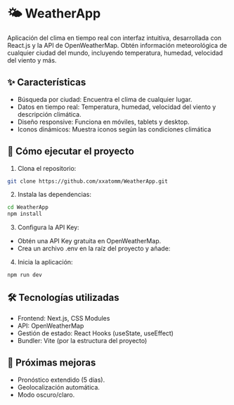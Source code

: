 # 🌤️ WeatherApp
Aplicación del clima en tiempo real con interfaz intuitiva, desarrollada con React.js y la API de OpenWeatherMap. Obtén información meteorológica de cualquier ciudad del mundo, incluyendo temperatura, humedad, velocidad del viento y más.
## ✨ Características
- Búsqueda por ciudad: Encuentra el clima de cualquier lugar.
- Datos en tiempo real: Temperatura, humedad, velocidad del viento y descripción climática.
- Diseño responsive: Funciona en móviles, tablets y desktop.
- Iconos dinámicos: Muestra iconos según las condiciones climática

## 🚀 Cómo ejecutar el proyecto
1. Clona el repositorio:
```bash
git clone https://github.com/xxatomm/WeatherApp.git
```
2. Instala las dependencias:
```bash
cd WeatherApp
npm install
```
3. Configura la API Key:
- Obtén una API Key gratuita en OpenWeatherMap.
- Crea un archivo .env en la raíz del proyecto y añade:
4. Inicia la aplicación:
```bash
npm run dev
```
## 🛠 Tecnologías utilizadas
- Frontend: Next.js, CSS Modules
- API: OpenWeatherMap
- Gestión de estado: React Hooks (useState, useEffect)
- Bundler: Vite (por la estructura del proyecto)
## 📌 Próximas mejoras
- Pronóstico extendido (5 días).
- Geolocalización automática.
- Modo oscuro/claro.
